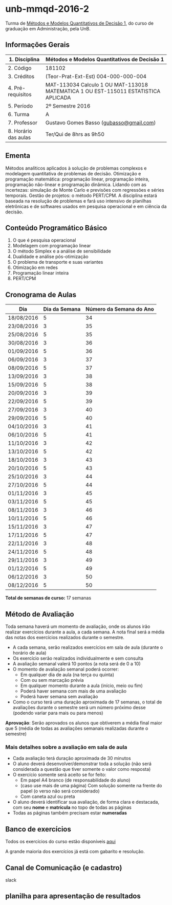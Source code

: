 # unb-mmqd-2016-2
Turma de [Métodos e Modelos Quantitativos de Decisão 1](https://matriculaweb.unb.br/graduacao/oferta_dados.aspx?cod=181102&campus=1), do curso de graduação em Administração, pela UnB.


## Informações Gerais

| 1.   Disciplina      | Métodos e Modelos Quantitativos   de Decisão 1                                       |
|----------------------|--------------------------------------------------------------------------------------|
| 2.   Código          | 181102                                                                               |
| 3. Créditos          | (Teor-Prat-Ext-Est)   004-000-000-004                                                |
| 4.   Pré-requisitos  | MAT-113034 Calculo 1 OU   MAT-113018 MATEMATICA 1 OU EST-115011 ESTATISTICA APLICADA |
| 5.   Período         | 2º Semestre 2016                                                                     |
| 6. Turma             | A                                                                                    |
| 7.   Professor       | Gustavo Gomes Basso (gubasso@gmail.com)                                              |
| 8. Horário das aulas | Ter/Qui de 8hrs as 9h50                                                              |

## Ementa

Métodos analíticos aplicados à solução de problemas complexos e modelagem quantitativa de problemas de decisão. Otimização e programação matemática: programação linear, programação inteira, programação não-linear e programação dinâmica. Lidando com as incertezas: simulação de Monte Carlo e previsões com regressões e séries temporais. Gestão de projetos: o método PERT/CPM. A disciplina estará baseada na resolução de problemas e fará uso intensivo de planilhas eletrônicas e de softwares usados em pesquisa operacional e em ciência da decisão.

## Conteúdo Programático Básico

1. O que é pesquisa operacional
1. Modelagem com programação linear
1. O método Simplex e a análise de sensibilidade
1. Dualidade e análise pós-otimização
1. O problema de transporte e suas variantes
1. Otimização em redes 
1. Programação linear inteira
1. PERT/CPM

## Cronograma de Aulas

| Dia        | Dia da Semana | Número da Semana do Ano |
|------------|---------------|-------------------------|
| 18/08/2016 | 5             | 34                      |
| 23/08/2016 | 3             | 35                      |
| 25/08/2016 | 5             | 35                      |
| 30/08/2016 | 3             | 36                      |
| 01/09/2016 | 5             | 36                      |
| 06/09/2016 | 3             | 37                      |
| 08/09/2016 | 5             | 37                      |
| 13/09/2016 | 3             | 38                      |
| 15/09/2016 | 5             | 38                      |
| 20/09/2016 | 3             | 39                      |
| 22/09/2016 | 5             | 39                      |
| 27/09/2016 | 3             | 40                      |
| 29/09/2016 | 5             | 40                      |
| 04/10/2016 | 3             | 41                      |
| 06/10/2016 | 5             | 41                      |
| 11/10/2016 | 3             | 42                      |
| 13/10/2016 | 5             | 42                      |
| 18/10/2016 | 3             | 43                      |
| 20/10/2016 | 5             | 43                      |
| 25/10/2016 | 3             | 44                      |
| 27/10/2016 | 5             | 44                      |
| 01/11/2016 | 3             | 45                      |
| 03/11/2016 | 5             | 45                      |
| 08/11/2016 | 3             | 46                      |
| 10/11/2016 | 5             | 46                      |
| 15/11/2016 | 3             | 47                      |
| 17/11/2016 | 5             | 47                      |
| 22/11/2016 | 3             | 48                      |
| 24/11/2016 | 5             | 48                      |
| 29/11/2016 | 3             | 49                      |
| 01/12/2016 | 5             | 49                      |
| 06/12/2016 | 3             | 50                      |
| 08/12/2016 | 5             | 50                      |

**Total de semanas de curso:** 17 semanas

## Método de Avaliação

Toda semana haverá um momento de avaliação, onde os alunos irão realizar exercícios durante a aula, a cada semana. A nota final será a média das notas dos exercícios realizados durante o semestre.

* A cada semana, serão realizados exercícios em sala de aula (durante o horário de aula)
* Os exercício serão realizados individualmente e sem consulta
* A avaliação semanal valerá 10 pontos (a nota será de 0 a 10)
* O momento de avaliação semanal poderá ocorrer:
    * Em qualquer dia de aula (na terça ou quinta)
    * Com ou sem marcação prévia
    * Em qualquer momento durante a aula (início, meio ou fim)
    * Poderá haver semana com mais de uma avaliação
    * Poderá haver semana sem avaliação
* Como o curso terá uma duração aproximada de 17 semanas, o total de avaliações durante o semestre será um número próximo desse (podendo variar para mais ou para menos)

**Aprovação**: Serão aprovados os alunos que obtiverem a média final maior que 5 (média de todas as avaliações semanais realizadas durante o semestre)

### Mais detalhes sobre a avaliação em sala de aula

* Cada avaliação terá duração aproximada de 30 minutos
* O aluno deverá desenvolver/demonstrar toda a solução (não será considerada a questão que tiver somente o valor como resposta)
* O exercício somente será aceito se for feito:
    - Em papel A4 branco (de responsabilidade do aluno)
    - (caso use mais de uma página) Com solução somente na frente do papel (o verso não será considerado)
    - Com caneta azul ou preta
* O aluno deverá identificar sua avaliação, de forma clara e destacada, com seu **nome** e **matrícula** no topo de todas as páginas
* Todas as páginas também precisam estar **numeradas**

## Banco de exercícios

Todos os exercícios do curso estão disponíveis [aqui](/exercicios/Evernote_index.html)

A grande maioria dos exercícios já está com gabarito e resolução.

## Canal de Comunicação (e cadastro)

slack

## planilha para apresentação de resultados
